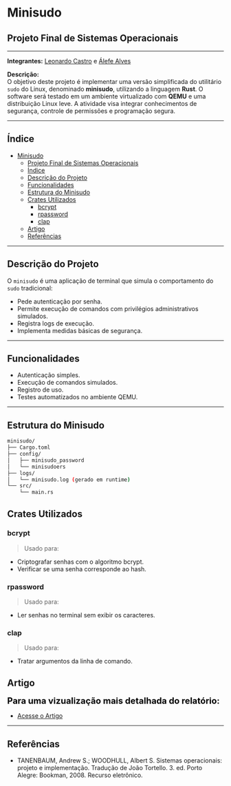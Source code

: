# Minisudo

## Projeto Final de Sistemas Operacionais

---

**Integrantes:** [Leonardo Castro](https://github.com/thetwelvedev) e [Álefe Alves](https://github.com/AlefeAlvesC)

**Descrição:**  
O objetivo deste projeto é implementar uma versão simplificada do utilitário `sudo` do Linux, denominado **minisudo**, utilizando a linguagem **Rust**. O software será testado em um ambiente virtualizado com **QEMU** e uma distribuição Linux leve. A atividade visa integrar conhecimentos de segurança, controle de permissões e programação segura.

---

## Índice
- [Minisudo](#minisudo)
  - [Projeto Final de Sistemas Operacionais](#projeto-final-de-sistemas-operacionais)
  - [Índice](#índice)
  - [Descrição do Projeto](#descrição-do-projeto)
  - [Funcionalidades](#funcionalidades)
  - [Estrutura do Minisudo](#estrutura-do-minisudo)
  - [Crates Utilizados](#crates-utilizados)
    - [bcrypt](#bcrypt)
    - [rpassword](#rpassword)
    - [clap](#clap)
  - [Artigo](#artigo)
  - [Referências](#referências)
---

## Descrição do Projeto

O `minisudo` é uma aplicação de terminal que simula o comportamento do `sudo` tradicional:

- Pede autenticação por senha.
- Permite execução de comandos com privilégios administrativos simulados.
- Registra logs de execução.
- Implementa medidas básicas de segurança.

---

## Funcionalidades

- Autenticação simples.
- Execução de comandos simulados.
- Registro de uso.
- Testes automatizados no ambiente QEMU.

---

## Estrutura do Minisudo
```bash
minisudo/
├── Cargo.toml
├── config/
│   ├── minisudo_password
│   └── minisudoers
├── logs/
│   └── minisudo.log (gerado em runtime)
└── src/
    └── main.rs
```

## Crates Utilizados

### bcrypt
> Usado para:
* Criptografar senhas com o algoritmo bcrypt.
* Verificar se uma senha corresponde ao hash.

### rpassword
> Usado para:
* Ler senhas no terminal sem exibir os caracteres.

### clap
> Usado para:
* Tratar argumentos da linha de comando.

## Artigo

<div style="font-size: 20px; font-weight: bold; color: black;">Para uma vizualização mais detalhada do relatório:</div> 

* [Acesse o Artigo]()

---

## Referências

- TANENBAUM, Andrew S.; WOODHULL, Albert S. Sistemas operacionais: projeto e implementação. Tradução de João Tortello. 3. ed. Porto Alegre: Bookman, 2008. Recurso eletrônico.
